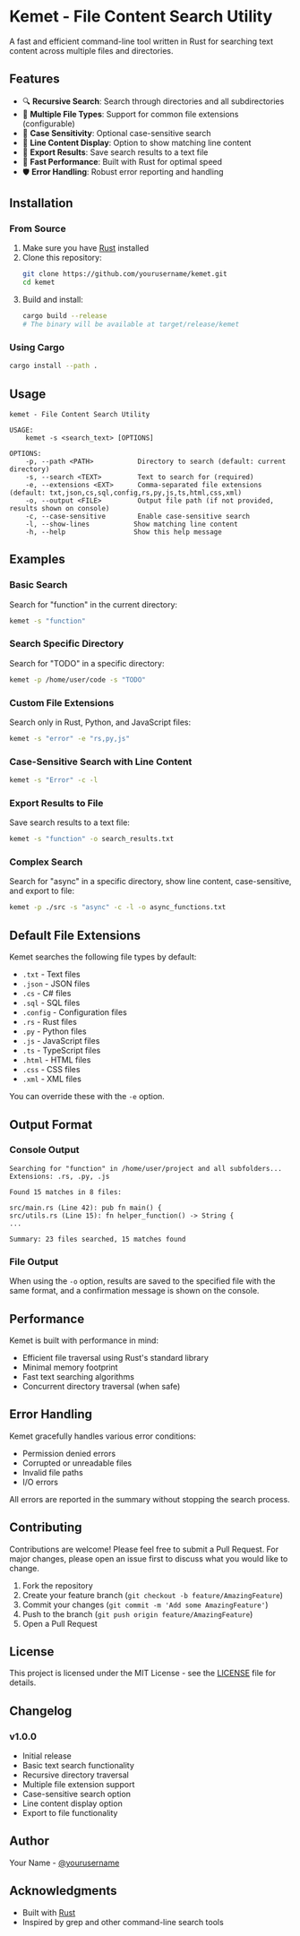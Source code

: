 # Kemet - File Content Search Utility

A fast and efficient command-line tool written in Rust for searching text content across multiple files and directories.

## Features

- 🔍 **Recursive Search**: Search through directories and all subdirectories
- 📄 **Multiple File Types**: Support for common file extensions (configurable)
- 🎯 **Case Sensitivity**: Optional case-sensitive search
- 📝 **Line Content Display**: Option to show matching line content
- 💾 **Export Results**: Save search results to a text file
- 🚀 **Fast Performance**: Built with Rust for optimal speed
- 🛡️ **Error Handling**: Robust error reporting and handling

## Installation

### From Source

1. Make sure you have [Rust](https://rustup.rs/) installed
2. Clone this repository:
   ```bash
   git clone https://github.com/yourusername/kemet.git
   cd kemet
   ```
3. Build and install:
   ```bash
   cargo build --release
   # The binary will be available at target/release/kemet
   ```

### Using Cargo

```bash
cargo install --path .
```

## Usage

```
kemet - File Content Search Utility

USAGE:
    kemet -s <search_text> [OPTIONS]

OPTIONS:
    -p, --path <PATH>           Directory to search (default: current directory)
    -s, --search <TEXT>         Text to search for (required)
    -e, --extensions <EXT>      Comma-separated file extensions (default: txt,json,cs,sql,config,rs,py,js,ts,html,css,xml)
    -o, --output <FILE>         Output file path (if not provided, results shown on console)
    -c, --case-sensitive        Enable case-sensitive search
    -l, --show-lines           Show matching line content
    -h, --help                 Show this help message
```

## Examples

### Basic Search
Search for "function" in the current directory:
```bash
kemet -s "function"
```

### Search Specific Directory
Search for "TODO" in a specific directory:
```bash
kemet -p /home/user/code -s "TODO"
```

### Custom File Extensions
Search only in Rust, Python, and JavaScript files:
```bash
kemet -s "error" -e "rs,py,js"
```

### Case-Sensitive Search with Line Content
```bash
kemet -s "Error" -c -l
```

### Export Results to File
Save search results to a text file:
```bash
kemet -s "function" -o search_results.txt
```

### Complex Search
Search for "async" in a specific directory, show line content, case-sensitive, and export to file:
```bash
kemet -p ./src -s "async" -c -l -o async_functions.txt
```

## Default File Extensions

Kemet searches the following file types by default:
- `.txt` - Text files
- `.json` - JSON files
- `.cs` - C# files
- `.sql` - SQL files
- `.config` - Configuration files
- `.rs` - Rust files
- `.py` - Python files
- `.js` - JavaScript files
- `.ts` - TypeScript files
- `.html` - HTML files
- `.css` - CSS files
- `.xml` - XML files

You can override these with the `-e` option.

## Output Format

### Console Output
```
Searching for "function" in /home/user/project and all subfolders...
Extensions: .rs, .py, .js

Found 15 matches in 8 files:

src/main.rs (Line 42): pub fn main() {
src/utils.rs (Line 15): fn helper_function() -> String {
...

Summary: 23 files searched, 15 matches found
```

### File Output
When using the `-o` option, results are saved to the specified file with the same format, and a confirmation message is shown on the console.

## Performance

Kemet is built with performance in mind:
- Efficient file traversal using Rust's standard library
- Minimal memory footprint
- Fast text searching algorithms
- Concurrent directory traversal (when safe)

## Error Handling

Kemet gracefully handles various error conditions:
- Permission denied errors
- Corrupted or unreadable files
- Invalid file paths
- I/O errors

All errors are reported in the summary without stopping the search process.

## Contributing

Contributions are welcome! Please feel free to submit a Pull Request. For major changes, please open an issue first to discuss what you would like to change.

1. Fork the repository
2. Create your feature branch (`git checkout -b feature/AmazingFeature`)
3. Commit your changes (`git commit -m 'Add some AmazingFeature'`)
4. Push to the branch (`git push origin feature/AmazingFeature`)
5. Open a Pull Request

## License

This project is licensed under the MIT License - see the [LICENSE](LICENSE) file for details.

## Changelog

### v1.0.0
- Initial release
- Basic text search functionality
- Recursive directory traversal
- Multiple file extension support
- Case-sensitive search option
- Line content display option
- Export to file functionality

## Author

Your Name - [@yourusername](https://github.com/yourusername)

## Acknowledgments

- Built with [Rust](https://www.rust-lang.org/)
- Inspired by grep and other command-line search tools
